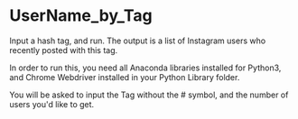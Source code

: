 # UserName_by_Tag
Input a hash tag, and run.  The output is a list of Instagram users who recently posted with this tag. 


In order to run this, you need all Anaconda libraries installed for Python3, and Chrome Webdriver installed in your Python Library folder. 

You will be asked to input the Tag without the # symbol, and the number of users you'd like to get. 
